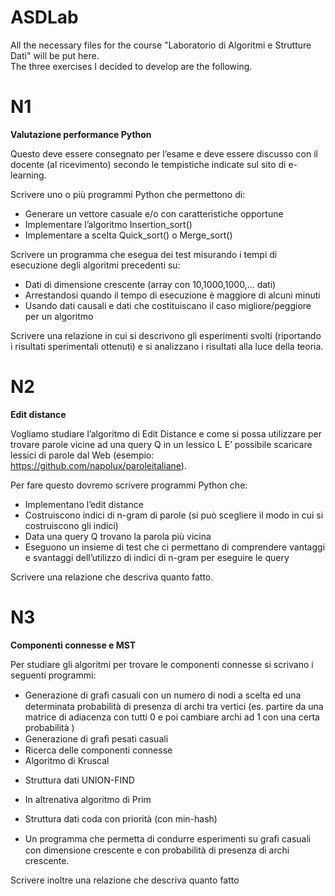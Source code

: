 # ASDLab
All the necessary files for the course "Laboratorio di Algoritmi e Strutture Dati" will be put here.  
The three exercises I decided to develop are the following.

N1
=====

**Valutazione performance Python**   

Questo deve essere consegnato per l’esame e deve essere discusso con il docente (al ricevimento) secondo le tempistiche indicate sul sito di e-learning.  

Scrivere uno o più programmi Python che permettono di: 
  
  * Generare un vettore casuale e/o con caratteristiche opportune
  * Implementare l’algoritmo Insertion_sort() 
  * Implementare a scelta Quick_sort() o Merge_sort() 

Scrivere un programma che esegua dei test misurando i tempi di esecuzione degli algoritmi precedenti su:  
  
  * Dati di dimensione crescente (array con 10,1000,1000,... dati) 
  * Arrestandosi quando il tempo di esecuzione è maggiore di alcuni minuti 
  * Usando dati causali e dati che costituiscano il caso migliore/peggiore per un algoritmo 

Scrivere una relazione in cui si descrivono gli esperimenti svolti (riportando i risultati sperimentali ottenuti) e si analizzano i risultati alla luce della teoria.  


N2
==

**Edit distance**

Vogliamo studiare l’algoritmo di Edit Distance e come si possa utilizzare per trovare parole vicine ad una query Q in un lessico L E’ possibile scaricare lessici di parole dal Web (esempio: https://github.com/napolux/paroleitaliane).   

Per fare questo dovremo scrivere programmi Python che:
 * Implementano l’edit distance
 * Costruiscono indici di n-gram di parole (si può scegliere il modo in cui si costruiscono gli indici)
 * Data una query Q trovano la parola più vicina
 * Eseguono un insieme di test che ci permettano di comprendere vantaggi e svantaggi dell’utilizzo di indici di n-gram per eseguire le query 
 
 Scrivere una relazione che descriva quanto fatto.  
 
 N3
 ==
 
 **Componenti connesse e MST**

Per studiare gli algoritmi per trovare le componenti connesse si scrivano i seguenti programmi: 
 * Generazione di graﬁ casuali con un numero di nodi a scelta ed una determinata probabilità di presenza di archi tra vertici (es. partire da una matrice di adiacenza con tutti 0 e poi cambiare archi ad 1 con una certa probabilità )
 * Generazione di graﬁ pesati casuali
 * Ricerca delle componenti connesse 
 * Algoritmo di Kruscal 
  - Struttura dati UNION-FIND
 * In altrenativa algoritmo di Prim 
  - Struttura dati coda con priorità (con min-hash) 
 * Un programma che permetta di condurre esperimenti su graﬁ casuali con dimensione crescente e con probabilità di presenza di archi crescente. 

Scrivere inoltre una relazione che descriva quanto fatto

